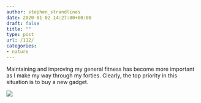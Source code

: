 ```yaml
---
author: stephen_strandlines
date: 2020-01-02 14:27:00+00:00
draft: false
title: ""
type: post
url: /112/
categories:
- nature
---
```


Maintaining and improving my general fitness has become more important as I make my way through my forties. Clearly, the top priority in this situation is to buy a new gadget. 

![](https://www.strandlines.blog/uploads/2020/065e52f1e2.jpg)



